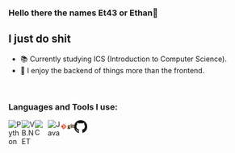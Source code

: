 ### Hello there the names Et43 or Ethan👋

## I just do shit
- 📚 Currently studying ICS (Introduction to Computer Science).
- 🔧 I enjoy the backend of things more than the frontend.

<br />

### Languages and Tools I use:

<img align="left" alt="Python" width="26px" src="https://image.pngaaa.com/282/619282-middle.png" />
<img align="left" alt="VB.NET" width="26px" src="https://icon-library.com/images/vb-net-icon/vb-net-icon-1.jpg" />
<img align="left" alt="C" width="26px" src="https://img.icons8.com/color/452/c-programming.png" />
<img align="left" alt="Java" width="26px" src="https://e7.pngegg.com/pngimages/785/145/png-clipart-java-development-kit-software-development-kit-computer-programming-computer-icons-programming-language-icon-text-logo.png" />
<img align="left" alt="Git" width="26px" src="https://raw.githubusercontent.com/github/explore/80688e429a7d4ef2fca1e82350fe8e3517d3494d/topics/git/git.png" />
<img align="left" alt="GitHub" width="26px" src="https://raw.githubusercontent.com/github/explore/78df643247d429f6cc873026c0622819ad797942/topics/github/github.png" />

<br />
<br />

